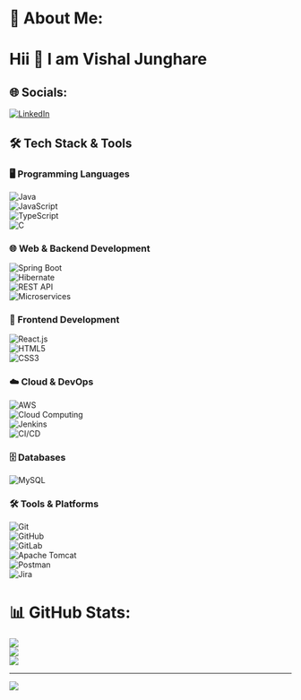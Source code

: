 # 💫 About Me:
# Hii 👋 I am Vishal Junghare


## 🌐 Socials:
[![LinkedIn](https://img.shields.io/badge/LinkedIn-%230077B5.svg?logo=linkedin&logoColor=white)](https://linkedin.com/in/linkedin.com/in/vj-vishal-junghare/) 

## 🛠️ Tech Stack & Tools  

### 🖥️ Programming Languages  
![Java](https://img.shields.io/badge/java-%23ED8B00.svg?style=for-the-badge&logo=openjdk&logoColor=white)  
![JavaScript](https://img.shields.io/badge/javascript-%23323330.svg?style=for-the-badge&logo=javascript&logoColor=%23F7DF1E)  
![TypeScript](https://img.shields.io/badge/typescript-%23007ACC.svg?style=for-the-badge&logo=typescript&logoColor=white)  
![C](https://img.shields.io/badge/c-%2300599C.svg?style=for-the-badge&logo=c&logoColor=white)  

### 🌐 Web & Backend Development  
![Spring Boot](https://img.shields.io/badge/spring%20boot-%236DB33F.svg?style=for-the-badge&logo=springboot&logoColor=white)  
![Hibernate](https://img.shields.io/badge/hibernate-%23008C45.svg?style=for-the-badge&logo=hibernate&logoColor=white)  
![REST API](https://img.shields.io/badge/rest%20api-%23000000.svg?style=for-the-badge&logo=rest&logoColor=white)  
![Microservices](https://img.shields.io/badge/microservices-%230075A8.svg?style=for-the-badge&logo=microservices&logoColor=white)  

### 🎨 Frontend Development  
![React.js](https://img.shields.io/badge/react.js-%2320232a.svg?style=for-the-badge&logo=react&logoColor=%2361DAFB)  
![HTML5](https://img.shields.io/badge/html5-%23E34F26.svg?style=for-the-badge&logo=html5&logoColor=white)  
![CSS3](https://img.shields.io/badge/css3-%231572B6.svg?style=for-the-badge&logo=css3&logoColor=white)  

### ☁️ Cloud & DevOps  
![AWS](https://img.shields.io/badge/AWS-%23FF9900.svg?style=for-the-badge&logo=amazon-aws&logoColor=white)  
![Cloud Computing](https://img.shields.io/badge/cloud%20computing-%230075A8.svg?style=for-the-badge&logo=cloud&logoColor=white)  
![Jenkins](https://img.shields.io/badge/jenkins-%232C5263.svg?style=for-the-badge&logo=jenkins&logoColor=white)  
![CI/CD](https://img.shields.io/badge/CI%2FCD-%23000000.svg?style=for-the-badge&logo=githubactions&logoColor=white)  

### 🗄️ Databases  
![MySQL](https://img.shields.io/badge/mysql-4479A1.svg?style=for-the-badge&logo=mysql&logoColor=white)  

### 🛠️ Tools & Platforms  
![Git](https://img.shields.io/badge/git-%23F05033.svg?style=for-the-badge&logo=git&logoColor=white)  
![GitHub](https://img.shields.io/badge/github-%23121011.svg?style=for-the-badge&logo=github&logoColor=white)  
![GitLab](https://img.shields.io/badge/gitlab-%23181717.svg?style=for-the-badge&logo=gitlab&logoColor=white)  
![Apache Tomcat](https://img.shields.io/badge/apache%20tomcat-%23F8DC75.svg?style=for-the-badge&logo=apache-tomcat&logoColor=black)  
![Postman](https://img.shields.io/badge/Postman-FF6C37?style=for-the-badge&logo=postman&logoColor=white)  
![Jira](https://img.shields.io/badge/jira-%230A0FFF.svg?style=for-the-badge&logo=jira&logoColor=white)  


# 📊 GitHub Stats:
![](https://github-readme-stats.vercel.app/api?username=Vishalvj13&theme=dark&hide_border=false&include_all_commits=true&count_private=true)<br/>
![](https://github-readme-streak-stats.herokuapp.com/?user=Vishalvj13&theme=dark&hide_border=false)<br/>
![](https://github-readme-stats.vercel.app/api/top-langs/?username=Vishalvj13&theme=dark&hide_border=false&include_all_commits=true&count_private=true&layout=compact)

---
[![](https://visitcount.itsvg.in/api?id=Vishalvj13&icon=0&color=0)](https://visitcount.itsvg.in)

<!-- Proudly created with GPRM ( https://gprm.itsvg.in ) -->
